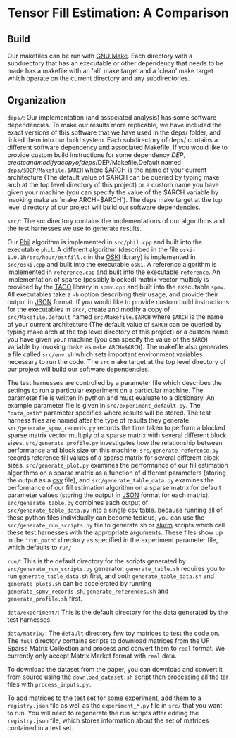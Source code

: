 Tensor Fill Estimation: A Comparison
======================

Build
--------
Our makefiles can be run with [GNU Make](https://www.gnu.org/software/make/).
Each directory with a subdirectory that has an executable or other dependency
that needs to be made has a makefile with an 'all' make target and a 'clean'
make target which operate on the current directory and any subdirectories.

Organization
--------

`deps/`:
  Our implementation (and associated analysis) has some software dependencies.
To make our results more replicable, we have included the exact versions of
this software that we have used in the deps/ folder, and linked them into our
build system. Each subdirectory of deps/ contains a different software
dependency and associated Makefile. If you would like to provide custom build
instructions for some dependency $DEP, create and modify a copy of
deps/$DEP/Makefile.Default named `deps/$DEP/Makefile.$ARCH` where $ARCH is the
name of your current architecture (The default value of $ARCH can be queried by
typing make arch at the top level directory of this project) or a custom name
you have given your machine (you can specify the value of the $ARCH variable
by invoking make as `make ARCH=$ARCH`). The deps make target at the top level
directory of our project will build our software dependencies.

`src/`:
  The src directory contains the implementations of our algorithms and the
test harnesses we use to generate results.

  Our [Phil]() algorithm is implemented in `src/phil.cpp` and built into the
executable `phil`. A different algorithm (described in the file
`oski-1.0.1h/src/heur/estfill.c` in the
[OSKI](https://bebop.cs.berkeley.edu/oski/) library) is implemented in
`src/oski.cpp` and built into the executable `oski`. A reference algorithm is
implemented in `reference.cpp` and built into the executable `reference`. An
implementation of sparse (possibly blocked) matrix-vector multiply is provided
by the [TACO](http://tensor-compiler.org/) library in `spmv.cpp` and built into
the executable `spmv`. All executables take a `-h` option describing their
usage, and provide their output in [JSON](https://www.json.org/) format. If you
would like to provide custom build instructions for the executables in `src/`,
create and modify a copy of `src/Makefile.Default` named `src/Makefile.$ARCH`
where `$ARCH` is the name of your current architecture (The default value of
`$ARCH` can be queried by typing make arch at the top level directory of this
project) or a custom name you have given your machine (you can specify the
value of the `$ARCH` variable by invoking make as `make ARCH=$ARCH`). The
makefile also generates a file called `src/env.sh` which sets important
environment variables necessary to run the code. The `src` make target at the
top level directory of our project will build our software dependencies.

  The test harnesses are controlled by a parameter file which describes the
settings to run a particular experiment on a particular machine. The parameter
file is written in python and must evaluate to a dictionary. An example
parameter file is given in `src/experiment_default.py`. The `"data_path"`
parameter specifies where results will be stored. The test harness files are
named after the type of results they generate. `src/generate_spmv_records.py`
records the time taken to perform a blocked sparse matrix vector multiply of a
sparse matrix with several different block sizes. `src/generate_profile.py`
investigates how the relationship between performance and block size on this
machine.  `src/generate_reference.py` records reference fill values of a sparse
matrix for several different block sizes. `src/generate_plot.py` examines the
performance of our fill estimation algorithms on a sparse matrix as a function
of different parameters (storing the output as a
[csv](https://en.wikipedia.org/wiki/Comma-separated_values) file), and
`src/generate_table_data.py` examines the performance of our fill estimation
algorithm on a sparse matrix for default parameter values (storing the output
in [JSON](https://www.json.org/) format for each matrix).
`src/generate_table.py` combines each output of `src/generate_table_data.py`
into a single [csv](https://en.wikipedia.org/wiki/Comma-separated_values)
table. because running all of these python files individually can become
tedious, you can use the `src/generate_run_scripts.py` file to generate sh or
[slurm](https://slurm.schedmd.com/) scripts which call these test harnesses
with the appropriate arguments. These files show up in the `"run_path"`
directory as specified in the experiment parameter file, which defaults to
`run/`

`run/`:
  This is the default directory for the scripts generated by
`src/generate_run_scripts.py` generator. `generate_table.sh` requires you to
run `generate_table_data.sh` first, and both `generate_table_data.sh` and
`generate_plots.sh` can be accelerated by running `generate_spmv_records.sh`,
`generate_references.sh` and `generate_profile.sh` first.

`data/experiment/`:
  This is the default directory for the data generated by the test harnesses.

`data/matrix/`:
  The `default` directory few toy matrices to test the code on. The `full`
directory contains scripts to download matrices from the UF Sparse Matrix
Collection and process and convert them to `real` format. We currently only
accept Matrix Market format with `real` data.

  To download the dataset from the paper, you can download and convert it from
source using the `download_dataset.sh` script then processing all the tar files
with `process_inputs.py.`

  To add matrices to the test set for some experiment, add them to a
`registry.json` file as well as the `experiment_*.py` file in `src/` that you
want to run. You will need to regenerate the run scripts after editing the
`registry.json` file, which stores information about the set of matrices
contained in a test set.
